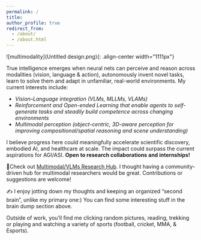 ```yaml
---
permalink: /
title: 
author_profile: true
redirect_from: 
  - /about/
  - /about.html
---  
```


![multimodality](Untitled design.png){: .align-center width="1111px"}  

True intelligence emerges when neural nets can perceive and reason across modalities (vision, language & action), autonomously invent novel tasks, learn to solve them and adapt in unfamiliar, real-world environments. My current interests include: 

- *Vision–Language integration (VLMs, MLLMs, VLAMs)*
- *Reinforcement and Open-ended Learning that enable agents to self-generate tasks and steadily build competence across changing environments* 
- *Multimodal perception (object-centric, 3D-aware perception for improving compositional/spatial reasoning and scene understanding)*

I believe progress here could meaningfully accelerate scientific discovery, embodied AI, and healthcare at scale. The impact could surpass the current aspirations for AGI/ASI. **Open to research collaborations and internships!** 

📌Check out [Multimodal/VLMs Research Hub](https://github.com/thubZ09/vision-language-model-hub.git). I thought having a community-driven hub for multimodal researchers would be great. Contributions or suggestions are welcome!

✍️ I enjoy jotting down my thoughts and keeping an organized “second brain”, unlike my primary one:) You can find some interesting stuff in the brain dump section above. 

Outside of work, you’ll find me clicking random pictures, reading, trekking or playing and watching a variety of sports (football, cricket, MMA, & Esports).